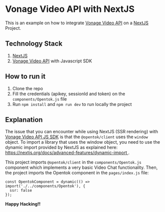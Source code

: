 # Vonage Video API with NextJS

This is an example on how to integrate [Vonage Video API](https://www.vonage.com/communications-apis/video/) on a [NextJS](https://nextjs.org/) Project.

## Technology Stack

1. [NextJS](https://nextjs.org/)
2. [Vonage Video API](https://www.vonage.com/communications-apis/video/) with Javascript SDK

## How to run it

1. Clone the repo
2. Fill the credentials (apikey, sessionId and token) on the `components/Opentok.js` file
3. Run `npm install` and `npm run dev` to run locally the project

## Explanation

The issue that you can encounter while using NextJS (SSR rendering) with [Vonage Video API JS SDK](https://www.npmjs.com/package/@opentok/client) is that the `@opentok/client` uses the `window` object. To import a library that uses the window object, you need to use the dynamic import provided by NextJS as explained here: [https://nextjs.org/docs/advanced-features/dynamic-import
](https://nextjs.org/docs/advanced-features/dynamic-import).

This project imports `@opentok/client` in the `components/Opentok.js` component which implements a very basic Video Chat functionality. Then, the project imports the Opentok component in the `pages/index.js` file: 

```
const OpentokComponent = dynamic(() => import('./../components/Opentok'), {
  ssr: false
});
```


**Happy Hacking!!**